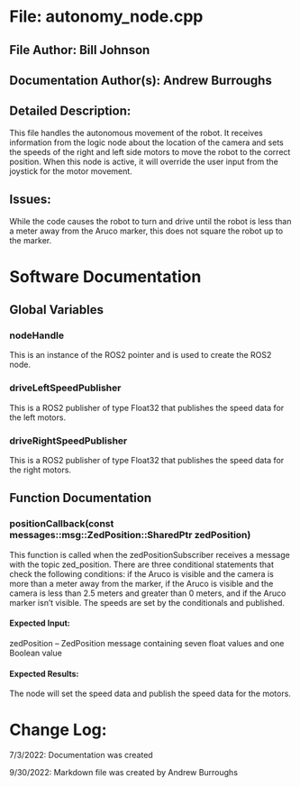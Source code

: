 # File: autonomy_node.cpp
## File Author: Bill Johnson
## Documentation Author(s): Andrew Burroughs
## Detailed Description: 
This file handles the autonomous movement of the robot.  It receives information from the logic node about the location of the camera and sets the speeds of the right and left side motors to move the robot to the correct position.  When this node is active, it will override the user input from the joystick for the motor movement.

## Issues:
While the code causes the robot to turn and drive until the robot is less than a meter away from the Aruco marker, this does not square the robot up to the marker.

# Software Documentation
## Global Variables
### **nodeHandle**
This is an instance of the ROS2 pointer and is used to create the ROS2 node.

### **driveLeftSpeedPublisher**
This is a ROS2 publisher of type Float32 that publishes the speed data for the left motors.

### **driveRightSpeedPublisher**
This is a ROS2 publisher of type Float32 that publishes the speed data for the right motors.


## Function Documentation
### **positionCallback**(const messages::msg::ZedPosition::SharedPtr zedPosition)
This function is called when the zedPositionSubscriber receives a message with the topic zed_position.  There are three conditional statements that check the following conditions: if the Aruco is visible and the camera is more than a meter away from the marker, if the Aruco is visible and the camera is less than 2.5 meters and greater than 0 meters, and if the Aruco marker isn’t visible.  The speeds are set by the conditionals and published.
#### Expected Input:
zedPosition – ZedPosition message containing seven float values and one Boolean value
#### Expected Results:
The node will set the speed data and publish the speed data for the motors.



# Change Log:
7/3/2022: Documentation was created

9/30/2022: Markdown file was created by Andrew Burroughs